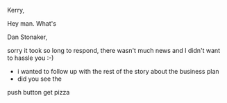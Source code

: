Kerry, 

Hey man. What's 


Dan Stonaker,

sorry it took so long to respond, there wasn't much news and I didn't want to hassle you :-)

- i wanted to follow up with the rest of the story about the business plan
- did you see the 

push button
get pizza
